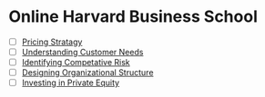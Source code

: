 # Online Harvard Business School

- [ ] [Pricing Stratagy](https://pll.harvard.edu/course/pricing-strategy?delta=0)
- [ ] [Understanding Customer Needs](https://pll.harvard.edu/course/understanding-customer-needs?delta=0)
- [ ] [Identifying Competative Risk](https://pll.harvard.edu/course/identifying-competitive-risk?delta=0)
- [ ] [Designing Organizational Structure](https://pll.harvard.edu/course/designing-organizational-structure?delta=0)
- [ ] [Investing in Private Equity](https://pll.harvard.edu/course/investing-private-equity?delta=0)
